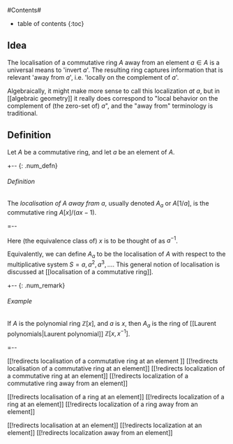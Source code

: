 
#Contents#
* table of contents
{:toc}

## Idea

The localisation of a commutative ring $A$ away from an element $a\in A$ is a universal means to 'invert $a$'.  The resulting ring captures information that is relevant 'away from $a$', i.e. 'locally on the complement of $a$'.

Algebraically, it might make more sense to call this localization *at* $a$, but in [[algebraic geometry]] it really does correspond to "local behavior on the complement of (the zero-set of) $a$", and the "away from" terminology is traditional.

## Definition

Let $A$ be a commutative ring, and let $a$ be an element of $A$.

+-- {: .num_defn}
###### Definition

The _localisation of $A$ away fram $a$_, usually denoted $A_{a}$ or $A[1/a]$, is the commutative ring $A[x] / (a x - 1)$. 

=--

Here (the equivalence class of) $x$ is to be thought of as $a^{-1}$.

Equivalently, we can define $A_{a}$ to be the localisation of $A$ with respect to the multiplicative system $S = { a, a^{2}, a^{3}, \ldots }$. This general notion of localisation is discussed at [[localisation of a commutative ring]].


+-- {: .num_remark}
###### Example

If $A$ is the polynomial ring $\mathbb{Z}[x]$, and $a$ is $x$, then $A_{a}$ is the ring of [[Laurent polynomials|Laurent polynomial]] $\mathbb{Z}[x, x^{-1}]$. 

=--


[[!redirects localisation of a commutative ring at an element ]]
[[!redirects localisation of a commutative ring at an element]]
[[!redirects localization of a commutative ring at an element]]
[[!redirects localization of a commutative ring away from an element]]

[[!redirects localisation of a ring at an element]]
[[!redirects localization of a ring at an element]]
[[!redirects localization of a ring away from an element]]

[[!redirects localisation at an element]]
[[!redirects localization at an element]]
[[!redirects localization away from an element]]
